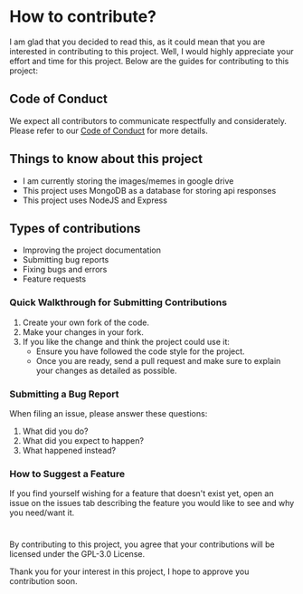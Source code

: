# How to contribute?

I am glad that you decided to read this, as it could mean that you are interested in contributing to this project. Well, I would highly appreciate your effort and time for this project. Below are the guides for contributing to this project:

## Code of Conduct

We expect all contributors to communicate respectfully and considerately. Please refer to our [Code of Conduct](CODE_OF_CONDUCT.md) for more details.

## Things to know about this project

- I am currently storing the images/memes in google drive
- This project uses MongoDB as a database for storing api responses
- This project uses NodeJS and Express

## Types of contributions

- Improving the project documentation
- Submitting bug reports
- Fixing bugs and errors
- Feature requests

### Quick Walkthrough for Submitting Contributions

1. Create your own fork of the code.
2. Make your changes in your fork.
3. If you like the change and think the project could use it:
   - Ensure you have followed the code style for the project.
   - Once you are ready, send a pull request and make sure to explain your changes as detailed as possible.

### Submitting a Bug Report

When filing an issue, please answer these questions:

1. What did you do?
2. What did you expect to happen?
3. What happened instead?

### How to Suggest a Feature

If you find yourself wishing for a feature that doesn't exist yet, open an issue on the issues tab describing the feature you would like to see and why you need/want it.

#

By contributing to this project, you agree that your contributions will be licensed under the GPL-3.0 License.

Thank you for your interest in this project, I hope to approve you contribution soon.
